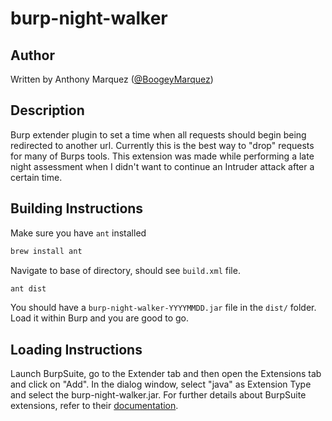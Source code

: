 # burp-night-walker

## Author

Written by Anthony Marquez ([@BoogeyMarquez](https://twitter.com/boogeymarquez))

## Description

Burp extender plugin to set a time when all requests should begin being redirected to another url. Currently this is the best way to "drop" requests for many of Burps tools. This extension was made while performing a late night assessment when I didn't want to continue an Intruder attack after a certain time.

## Building Instructions

Make sure you have `ant` installed

```bash
brew install ant
```

Navigate to base of directory, should see `build.xml` file.

```bash
ant dist
```

You should have a `burp-night-walker-YYYYMMDD.jar` file in the `dist/` folder.  Load it within Burp and you are good to go.

## Loading Instructions
Launch BurpSuite, go to the Extender tab and then open the Extensions tab and click on "Add". In the dialog window,
select "java" as Extension Type and select the burp-night-walker.jar. For further details about BurpSuite extensions, refer
to their [documentation](https://portswigger.net/burp/help/extender.html#loading).
